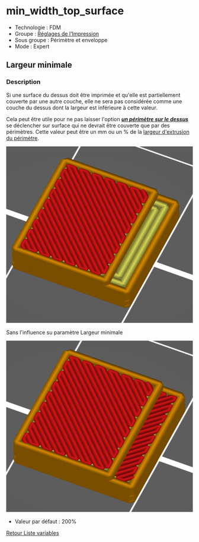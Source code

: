 # min_width_top_surface

* Technologie : FDM
* Groupe : [Réglages de l'Impression](../print_settings/print_settings.md)
* Sous groupe : Périmètre et enveloppe
* Mode : Expert

## Largeur minimale

### Description

Si une surface du dessus doit être imprimée et qu'elle est partiellement couverte par une autre couche, elle ne sera pas considérée comme une couche du dessus dont la largeur est inférieure à cette valeur. 

Cela peut être utile pour ne pas laisser l'option ***[un périmètre sur le dessus](only_one_perimeter_top.md)*** se déclencher sur surface qui ne devrait être couverte que par des périmètres. Cette valeur peut être un mm ou un % de la [largeur d'extrusion du périmètre](perimeter_extrusion_width.md).

![Exemple de réglage ou le paramètre empêche d'avoir un seul périmètre](./images/min_width_top_surface/001.png)

Sans l'influence su paramètre Largeur minimale

![Réglage normale](./images/min_width_top_surface/002.png)

* Valeur par défaut : 200%

[Retour Liste variables](variable_list.md)